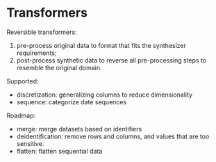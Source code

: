 # Transformers

Reversible transformers:
1. pre-process original data to format that fits the synthesizer requirements;
2. post-process synthetic data to reverse all pre-processing steps to resemble the original domain.

Supported:
- discretization: generalizing columns to reduce dimensionality
- sequence: categorize date sequences

Roadmap:
- merge: merge datasets based on identifiers
- deidentification: remove rows and columns, and values that are too sensitive.
- flatten: flatten sequential data